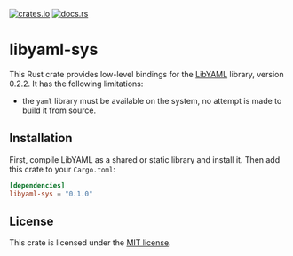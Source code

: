 [![crates.io](https://img.shields.io/crates/v/libyaml-sys.svg)](https://crates.io/crates/libyaml-sys)
[![docs.rs](https://docs.rs/libyaml-sys/badge.svg)](https://docs.rs/libyaml-sys)

# libyaml-sys

This Rust crate provides low-level bindings for the [LibYAML] library,
version 0.2.2.  It has the following limitations:

* the `yaml` library must be available on the system, no attempt is made to
  build it from source.

[LibYAML]: https://github.com/yaml/libyaml

## Installation

First, compile LibYAML as a shared or static library and install it.  Then add
this crate to your `Cargo.toml`:

```toml
[dependencies]
libyaml-sys = "0.1.0"
```

## License

This crate is licensed under the [MIT license].

[MIT license]: LICENSE
